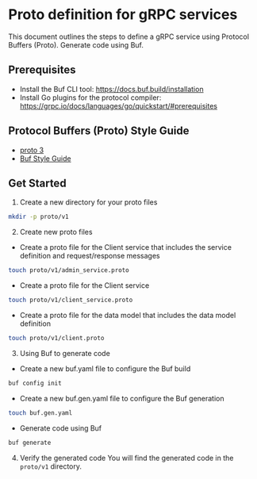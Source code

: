 # Proto definition for gRPC services

This document outlines the steps to define a gRPC service using Protocol Buffers (Proto).
Generate code using Buf.

## Prerequisites
- Install the Buf CLI tool: https://docs.buf.build/installation
- Install Go plugins for the protocol compiler: https://grpc.io/docs/languages/go/quickstart/#prerequisites

## Protocol Buffers (Proto) Style Guide
- [proto 3](https://protobuf.dev/programming-guides/proto3/)
- [Buf Style Guide](https://docs.buf.build/style-guide) 

## Get Started
1. Create a new directory for your proto files
```bash
mkdir -p proto/v1
```

2. Create new proto files
- Create a proto file for the Client service that includes the service definition and request/response messages
```bash
touch proto/v1/admin_service.proto
```

- Create a proto file for the Client service
```bash
touch proto/v1/client_service.proto
```

- Create a proto file for the data model that includes the data model definition
```bash
touch proto/v1/client.proto
```

3. Using Buf to generate code
- Create a new buf.yaml file to configure the Buf build
```bash
buf config init
```

- Create a new buf.gen.yaml file to configure the Buf generation
```bash
touch buf.gen.yaml
```

- Generate code using Buf
```bash
buf generate
```

4. Verify the generated code
You will find the generated code in the `proto/v1` directory.
